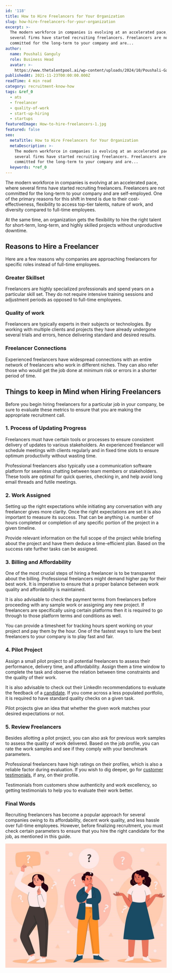 ```yaml
---
id: '118'
title: How to Hire Freelancers for Your Organization
slug: how-hire-freelancers-for-your-organization
excerpt: >-
  The modern workforce in companies is evolving at an accelerated pace, where
  several firms have started recruiting freelancers. Freelancers are not
  committed for the long-term to your company and are...
author:
  name: Poushali Ganguly
  role: Business Head
  avatar: >-
    https://www.thetalentpool.ai/wp-content/uploads/2024/10/Poushali-Gangulyimage.webp
publishedAt: 2021-11-23T00:00:00.000Z
readTime: 4 min read
category: recruitment-know-how
tags: &ref_0
  - ats
  - freelancer
  - quality-of-work
  - start-up-hiring
  - startups
featuredImage: How-to-hire-freelancers-1.jpg
featured: false
seo:
  metaTitle: How to Hire Freelancers for Your Organization
  metaDescription: >-
    The modern workforce in companies is evolving at an accelerated pace, where
    several firms have started recruiting freelancers. Freelancers are not
    committed for the long-term to your company and are...
  keywords: *ref_0
---
```


The modern workforce in companies is evolving at an accelerated pace, where several firms have started recruiting freelancers. Freelancers are not committed for the long-term to your company and are self-employed. One of the primary reasons for this shift in trend is due to their cost-effectiveness, flexibility to access top-tier talents, nature of work, and diversity compared to full-time employees.

<!--more-->

At the same time, an organization gets the flexibility to hire the right talent for short-term, long-term, and highly skilled projects without unproductive downtime. 

## **Reasons to Hire a Freelancer** 

Here are a few reasons why companies are approaching freelancers for specific roles instead of full-time employees.

### **Greater Skillset**

Freelancers are highly specialized professionals and spend years on a particular skill set. They do not require intensive training sessions and adjustment periods as opposed to full-time employees. 

### **Quality of work**

Freelancers are typically experts in their subjects or technologies. By working with multiple clients and projects they have already undergone several trials and errors, hence delivering standard and desired results.

### **Freelancer Connections**

Experienced freelancers have widespread connections with an entire network of freelancers who work in different niches. They can also refer those who would get the job done at minimum risk or errors in a shorter period of time. 

## **Things to keep in Mind when Hiring Freelancers**

Before you begin hiring freelancers for a particular job in your company, be sure to evaluate these metrics to ensure that you are making the appropriate recruitment call.

### **1\. Process of Updating Progress**

Freelancers must have certain tools or processes to ensure consistent delivery of updates to various stakeholders. An experienced freelancer will schedule meetings with clients regularly and in fixed time slots to ensure optimum productivity without wasting time.

Professional freelancers also typically use a communication software platform for seamless chatting between team members or stakeholders. These tools are optimal for quick queries, checking in, and help avoid long email threads and futile meetings.

### **2\. Work Assigned**

Setting up the right expectations while initiating any conversation with any freelancer gives more clarity. Once the right expectations are set it is also important to measure its success. That can be anything i.e. number of hours completed or completion of any specific portion of the project in a given timeline.

Provide relevant information on the full scope of the project while briefing about the project and have them deduce a time-efficient plan. Based on the success rate further tasks can be assigned.

### **3\. Billing and Affordability** 

One of the most crucial steps of hiring a freelancer is to be transparent about the billing. Professional freelancers might demand higher pay for their best work. It is imperative to ensure that a proper balance between work quality and affordability is maintained.

It is also advisable to check the payment terms from freelancers before proceeding with any sample work or assigning any new project. If freelancers are specifically using certain platforms then it is required to go through to those platform terms and conditions as well.

You can provide a timesheet for tracking hours spent working on your project and pay them by the hour. One of the fastest ways to lure the best freelancers to your company is to play fast and fair.  

### **4\. Pilot Project**

Assign a small pilot project to all potential freelancers to assess their performance, delivery time, and affordability. Assign them a time window to complete the task and observe the relation between time constraints and the quality of their work.

It is also advisable to check out their LinkedIn recommendations to evaluate the feedback of a [candidate](https://www.thetalentpool.ai/blogs/actionable-tips-to-improve-candidate-experience/). If you come across a less populated portfolio, it is required to have standard quality checks on a given task.

Pilot projects give an idea that whether the given work matches your desired expectations or not.

### **5\. Review Freelancers** 

Besides allotting a pilot project, you can also ask for previous work samples to assess the quality of work delivered. Based on the job profile, you can rate the work samples and see if they comply with your benchmark parameters.

Professional freelancers have high ratings on their profiles, which is also a reliable factor during evaluation. If you wish to dig deeper, go for [customer testimonials](https://www.thetalentpool.ai/recruitment-software-case-studies/), if any, on their profile. 

Testimonials from customers show authenticity and work excellency, so getting testimonials to help you to evaluate their work better. 

### **Final Words**

Recruiting freelancers has become a popular approach for several companies owing to its affordability, decent work quality, and less hassle over full-time employees. However, before finalizing recruitment, you must check certain parameters to ensure that you hire the right candidate for the job, as mentioned in this guide.

![](images/How-to-hire-freelancers-1-1024x788.jpg)

